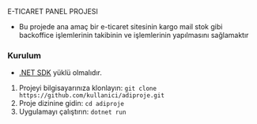 E-TICARET PANEL PROJESI

* Bu projede ana amaç bir e-ticaret sitesinin kargo mail stok gibi backoffice işlemlerinin takibinin ve işlemlerinin yapılmasını sağlamaktır

### Kurulum

- [.NET SDK](https://dotnet.microsoft.com/download) yüklü olmalıdır.

1. Projeyi bilgisayarınıza klonlayın: `git clone https://github.com/kullanici/adiproje.git`
2. Proje dizinine gidin: `cd adiproje`
3. Uygulamayı çalıştırın: `dotnet run`
